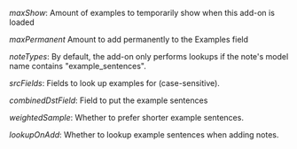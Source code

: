 *maxShow*: Amount of examples to temporarily show when this add-on is loaded

*maxPermanent* Amount to add permanently to the Examples field

*noteTypes*: By default, the add-on only performs lookups if the note's model name contains "example_sentences".

*srcFields*: Fields to look up examples for (case-sensitive).

*combinedDstField*: Field to put the example sentences

*weightedSample*: Whether to prefer shorter example sentences.

*lookupOnAdd*: Whether to lookup example sentences when adding notes.
